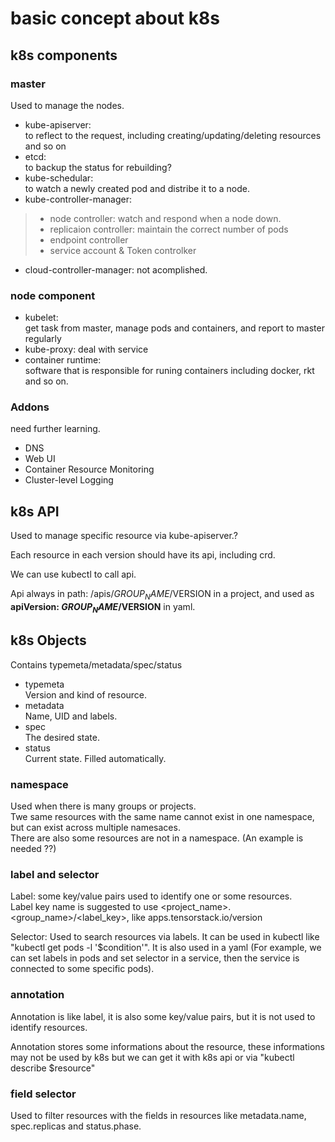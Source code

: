 # basic concept about k8s

## k8s components  

### master  

Used to manage the nodes.  
  
* kube-apiserver:  
  to reflect to the request, including creating/updating/deleting resources and so on
* etcd:  
  to backup the status for rebuilding?
* kube-schedular:  
  to watch a newly created pod and distribe it to a node.  
* kube-controller-manager:  

> * node controller: watch and respond when a node down.  
> * replicaion controller:  maintain the correct number of pods  
> * endpoint controller  
> * service account & Token controlker

* cloud-controller-manager:
  not acomplished.

### node component  

* kubelet:  
  get task from master, manage pods and containers, and report to master regularly  
* kube-proxy: deal with service  
* container runtime:  
  software that is responsible for runing containers including docker, rkt and so on.  

### Addons  

need further learning.

* DNS  
* Web UI  
* Container Resource Monitoring  
* Cluster-level Logging  

## k8s API  

Used to manage specific resource via kube-apiserver.?  

Each resource in each version should have its api, including crd.  

We can use kubectl to call api.  

Api always in path: /apis/$GROUP_NAME/$VERSION in a project, and used as **apiVersion: $GROUP_NAME/$VERSION** in yaml.  

## k8s Objects  

Contains typemeta/metadata/spec/status  

* typemeta  
  Version and kind of resource.
* metadata  
  Name, UID and labels.
* spec  
  The desired state.
* status  
  Current state. Filled automatically.  

### namespace  

Used when there is many groups or projects.  
Twe same resources with the same name cannot exist in one namespace, but can exist across multiple namesaces.  
There are also some resources are not in a namespace. (An example is needed ??)  

### label and selector  

Label: some key/value pairs used to identify one or some resources.  
Label key name is suggested to use <project_name>.<group_name>/<label_key>, like apps.tensorstack.io/version  

Selector: Used to search resources via labels. It can be used in kubectl like "kubectl get pods -l '$condition'". It is also used in a yaml (For example, we can set labels in pods and set selector in a service, then the service is connected to some specific pods).  

### annotation  

Annotation is like label, it is also some key/value pairs, but it is not used to identify resources.  

Annotation stores some informations about the resource, these informations may not be used by k8s but we can get it with k8s api or via "kubectl describe $resource"  

### field selector  

Used to filter resources with the fields in resources like metadata.name, spec.replicas and status.phase.  
